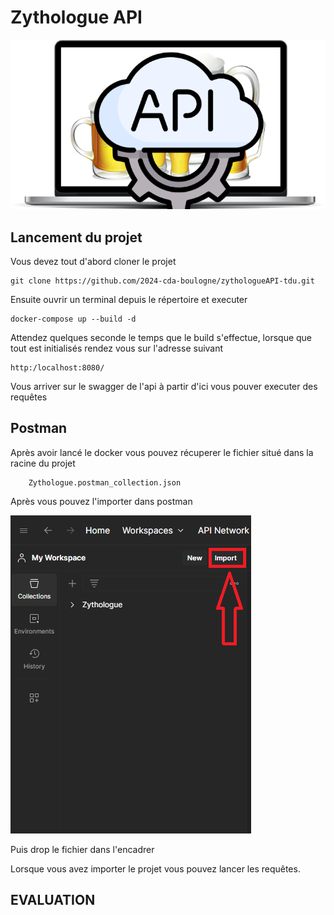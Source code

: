# Zythologue API


![Bier API](bier-api.png)

## Lancement du projet

Vous devez tout d'abord cloner le projet 

    git clone https://github.com/2024-cda-boulogne/zythologueAPI-tdu.git

Ensuite ouvrir un terminal depuis le répertoire et executer

    docker-compose up --build -d

Attendez quelques seconde le temps que le build s'effectue, lorsque que tout est initialisés rendez vous sur l'adresse suivant

    http:/localhost:8080/

Vous arriver sur le swagger de l'api à partir d'ici vous pouver executer des requêtes

## Postman

Après avoir lancé le docker vous pouvez récuperer le fichier situé dans la racine du projet
```
    Zythologue.postman_collection.json
```
    

Après vous pouvez l'importer dans postman

![Import Postman](import_postman.png)

Puis drop le fichier dans l'encadrer

Lorsque vous avez importer le projet vous pouvez lancer les requêtes.

## EVALUATION
